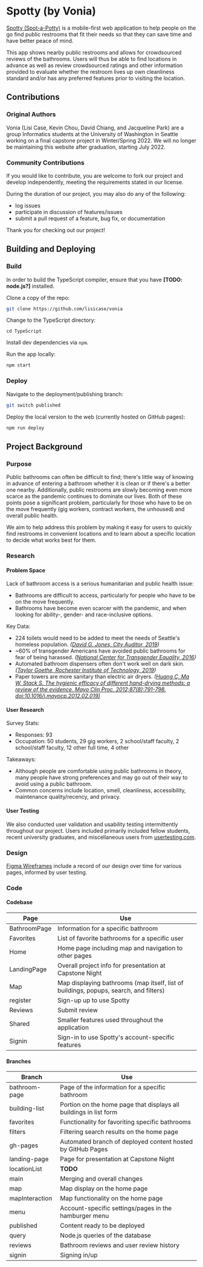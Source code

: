 # Spotty (by Vonia)

[Spotty (Spot-a-Potty)](https://lisicase.github.io/vonia/) is a mobile-first web application to help people on the go find public restrooms that fit their needs so that they can save time and have better peace of mind.

This app shows nearby public restrooms and allows for crowdsourced reviews of the bathrooms. Users will thus be able to find locations in advance as well as review crowdsourced ratings and other information provided to evaluate whether the restroom lives up own cleanliness standard and/or has any preferred features prior to visiting the location.

## Contributions

### Original Authors

Vonia (Lisi Case, Kevin Chou, David Chiang, and Jacqueline Park) are a group Informatics students at the University of Washington in Seattle working on a final capstone project in Winter/Spring 2022. We will no longer be maintaining this website after graduation, starting July 2022.

### Community Contributions

If you would like to contribute, you are welcome to fork our project and develop independently, meeting the requirements stated in our license.

During the duration of our project, you may also do any of the following:
* log issues
* participate in discussion of features/issues
* submit a pull request of a feature, bug fix, or documentation

Thank you for checking out our project!

## Building and Deploying

### Build

In order to build the TypeScript compiler, ensure that you have **[TODO: node.js?]** installed.

Clone a copy of the repo:

```bash
git clone https://github.com/lisicase/vonia
```
Change to the TypeScript directory:

```git bash
cd TypeScript
```

Install dev dependencies via ```npm```.

Run the app locally:

```bash
npm start
```

### Deploy

Navigate to the deployment/publishing branch:

```bash
git switch published
```

Deploy the local version to the web (currently hosted on GitHub pages):

```bash
npm run deploy
```

## Project Background

### Purpose

Public bathrooms can often be difficult to find; there's little way of knowing in advance of entering a bathroom whether it is clean or if there's a better one nearby. Additionally, public restrooms are slowly becoming even more scarce as the pandemic continues to dominate our lives. Both of these points pose a significant problem, particularly for those who have to be on the move frequently (gig workers, contract workers, the unhoused) and overall public health.

We aim to help address this problem by making it easy for users to quickly find restrooms in convenient locations and to learn about a specific location to decide what works best for them.

### Research

#### Problem Space

Lack of bathroom access is a serious humanitarian and public health issue:
* Bathrooms are difficult to access, particularly for people who have to be on the move frequently.
* Bathrooms have become even scarcer with the pandemic, and when looking for ability-, gender- and race-inclusive options.

Key Data:
* 224 toilets would need to be added to meet the needs of Seattle's homeless population. *([David G. Jones, City Auditor, 2019](http://www.seattle.gov/Documents/Departments/CityAuditor/auditreports/Navigation%20Team%20Audit_2-7-2019_revised.pdf))*
* ~60% of transgender Americans have avoided public bathrooms for fear of being harassed. *([National Center for Transgender Equality, 2016](https://transequality.org/sites/default/files/docs/usts/USTS-Executive-Summary-Dec17.pdf))*
* Automated bathroom dispensers often don't work well on dark skin. *([Taylor Goethe, Rochester Institute of Technology, 2019](https://reporter.rit.edu/tech/bigotry-encoded-racial-bias-technology))*
* Paper towers are more sanitary than electric air dryers. *([Huang C, Ma W, Stack S. The hygienic efficacy of different hand-drying methods: a review of the evidence. Mayo Clin Proc. 2012;87(8):791-798. doi:10.1016/j.mayocp.2012.02.019)](https://www.ncbi.nlm.nih.gov/pmc/articles/PMC3538484/)*

#### User Research

Survey Stats:
* Responses: 93
* Occupation: 50 students, 29 gig workers, 2 school/staff faculty, 2 school/staff faculty, 12 other full time, 4 other

Takeaways:
* Although people are comfortable using public bathrooms in theory, many people have strong preferences and may go out of their way to avoid using a public bathroom.
* Common concerns include location, smell, cleanliness, accessibility, maintenance quality/recency, and privacy.

#### User Testing

We also conducted user validation and usability testing intermittently throughout our project. Users included primarily included fellow students, recent university graduates, and miscellaneous users from [usertesting.com](https://www.usertesting.com/).

### Design

[Figma Wireframes](https://www.figma.com/file/sRwcbomxVnAqCzFRp71NTz/Spotty) include a record of our design over time for various pages, informed by user testing.

### Code

#### Codebase

| Page | Use |
| ------------- | ------------- |
| BathroomPage | Information for a specific bathroom |
| Favorites | List of favorite bathrooms for a specific user |
| Home | Home page including map and navigation to other pages |
| LandingPage | Overall project info for presentation at Capstone Night |
| Map | Map displaying bathrooms (map itself, list of buildings, popups, search, and filters) | 
| register | Sign-up up to use Spotty |
| Reviews | Submit review |
| Shared | Smaller features used throughout the application |
| Signin | Sign-in to use Spotty's account-specific features |

#### Branches

| Branch | Use |
| ------------- | ------------- |
| bathroom-page | Page of the information for a specific bathroom  |
| building-list | Portion on the home page that displays all buildings in list form |
| favorites | Functionality for favoriting specific bathrooms |
| filters | Filtering search results on the home page |
| gh-pages | Automated branch of deployed content hosted by GitHub Pages |
| landing-page | Page for presentation at Capstone Night |
| locationList | **TODO** |
| main | Merging and overall changes |
| map | Map display on the home page |
| mapInteraction | Map functionality on the home page |
| menu | Account-specific settings/pages in the hamburger menu |
| published | Content ready to be deployed |
| query | Node.js queries of the database |
| reviews | Bathroom reviews and user review history |
| signin | Signing in/up |
